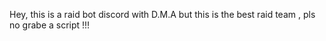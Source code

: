 Hey,
this is a raid bot discord with D.M.A but this is the best raid team , pls no grabe a script !!!
